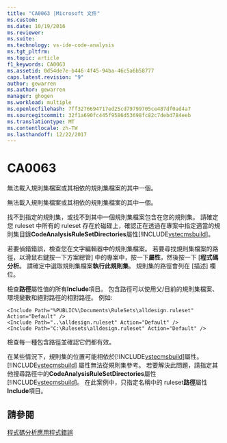 ```yaml
---
title: "CA0063 |Microsoft 文件"
ms.custom: 
ms.date: 10/19/2016
ms.reviewer: 
ms.suite: 
ms.technology: vs-ide-code-analysis
ms.tgt_pltfrm: 
ms.topic: article
f1_keywords: CA0063
ms.assetid: 0d54de7e-b446-4f45-94ba-46c5a6b58777
caps.latest.revision: "9"
author: gewarren
ms.author: gewarren
manager: ghogen
ms.workload: multiple
ms.openlocfilehash: 7ff3276694717ed25cd79799705ce487df0ad4a7
ms.sourcegitcommit: 32f1a690fc445f9586d53698fc82c7debd784eeb
ms.translationtype: MT
ms.contentlocale: zh-TW
ms.lasthandoff: 12/22/2017
---
```

# <a name="ca0063"></a>CA0063
無法載入規則集檔案或其相依的規則集檔案的其中一個。  
  
 無法載入規則集檔案或其相依的規則集檔案的其中一個。  
  
 找不到指定的規則集，或找不到其中一個規則集檔案包含在您的規則集。 請確定您 ruleset 中所有的 ruleset 存在於磁碟上，確認正在透過在專案中指定適當的規則集目錄**CodeAnalysisRuleSetDirectories**屬性[!INCLUDE[vstecmsbuild](../extensibility/internals/includes/vstecmsbuild_md.md)]。  
  
 若要偵錯錯誤，檢查您在文字編輯器中的規則集檔案。 若要尋找規則集檔案的路徑，以滑鼠右鍵按一下方案總管] 中的專案中，按一下**屬性**，然後按一下 [**程式碼分析**。 請確定中選取規則集檔案**執行此規則集**。 規則集的路徑會列在 [描述] 欄位。  
  
 檢查**路徑**屬性值的所有**Include**項目。 包含路徑可以使用父/目前的規則集檔案、 環境變數和絕對路徑的相對路徑。 例如:   
  
```  
<Include Path="%PUBLIC%\Documents\RuleSets\alldesign.ruleset" Action="Default" />  
<Include Path="..\alldesign.ruleset" Action="Default" />  
<Include Path="C:\Rulesets\alldesign.ruleset" Action="Default" />  
```  
  
 檢查每一種包含路徑並確認它們都有效。  
  
 在某些情況下，規則集的位置可能相依於[!INCLUDE[vstecmsbuild](../extensibility/internals/includes/vstecmsbuild_md.md)]屬性。 [!INCLUDE[vstecmsbuild](../extensibility/internals/includes/vstecmsbuild_md.md)] 屬性無法從規則集參考。 若要解決此問題，請指定其他搜尋路徑中的**CodeAnalysisRuleSetDirectories**屬性[!INCLUDE[vstecmsbuild](../extensibility/internals/includes/vstecmsbuild_md.md)]。 在此案例中，只指定名稱中的 ruleset**路徑**屬性**Include**項目。  
  
## <a name="see-also"></a>請參閱  
 [程式碼分析應用程式錯誤](../code-quality/code-analysis-application-errors.md)   
